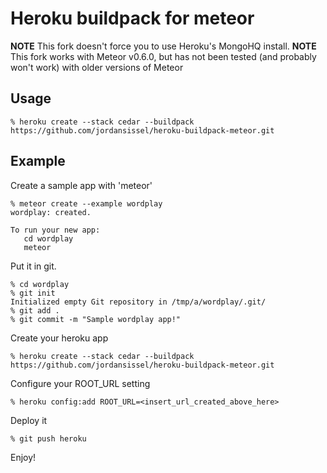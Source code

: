 # Heroku buildpack for meteor

**NOTE** This fork doesn't force you to use Heroku's MongoHQ install.
**NOTE** This fork works with Meteor v0.6.0, but has not been tested (and probably won't work) with older versions of Meteor

## Usage

```
% heroku create --stack cedar --buildpack https://github.com/jordansissel/heroku-buildpack-meteor.git
```

## Example

Create a sample app with 'meteor'

```
% meteor create --example wordplay
wordplay: created.

To run your new app:
   cd wordplay
   meteor
```

Put it in git.

```
% cd wordplay
% git init
Initialized empty Git repository in /tmp/a/wordplay/.git/
% git add .
% git commit -m "Sample wordplay app!"
```

Create your heroku app

```
% heroku create --stack cedar --buildpack https://github.com/jordansissel/heroku-buildpack-meteor.git
```

Configure your ROOT_URL setting
```
% heroku config:add ROOT_URL=<insert_url_created_above_here>
```

Deploy it

```
% git push heroku
```

Enjoy!
